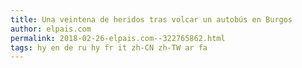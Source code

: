```yaml
---
title: Una veintena de heridos tras volcar un autobús en Burgos
author: elpais.com
permalink: 2018-02-26-elpais.com--322765862.html
tags: hy en de ru hy fr it zh-CN zh-TW ar fa
---
```


